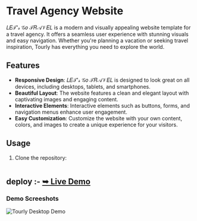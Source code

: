 #  Travel Agency Website

𝐿𝐸𝒯'𝓈 𝒢𝑜 𝒯𝑅𝒜𝒱𝐸𝐿 is a modern and visually appealing website template for a travel agency. It offers a seamless user experience with stunning visuals and easy navigation. Whether you're planning a vacation or seeking travel inspiration, Tourly has everything you need to explore the world.
## Features

- **Responsive Design**: 𝐿𝐸𝒯'𝓈 𝒢𝑜 𝒯𝑅𝒜𝒱𝐸𝐿 is designed to look great on all devices, including desktops, tablets, and smartphones.
- **Beautiful Layout**: The website features a clean and elegant layout with captivating images and engaging content.
- **Interactive Elements**: Interactive elements such as buttons, forms, and navigation menus enhance user engagement.
- **Easy Customization**: Customize the website with your own content, colors, and images to create a unique experience for your visitors.

## Usage

1. Clone the repository:

   ```bash

[
](https://github.com/dhananjayverma/travel-website.git)
 ## deploy :-  <a href="https://relaxed-narwhal-3a34eb.netlify.app/ "><strong>➥ Live Demo</strong></a>

</div>



### Demo Screeshots

![Tourly Desktop Demo](./readme-images/desktop.png "Desktop Demo")


